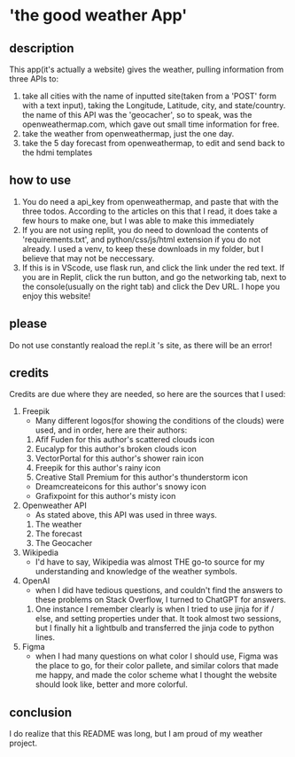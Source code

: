 # 'the good weather App'

## description
This app(it's actually a website) gives the weather, pulling information from three APIs to:
1. take all cities with the name of inputted site(taken from a 'POST' form with a text input), taking the Longitude, Latitude, city, and state/country. the name of this API was the 'geocacher', so to speak, was the openweathermap.com, which gave out small time information for free.
2. take the weather from openweathermap, just the one day.
3. take the 5 day forecast from openweathermap, to edit and send back to the hdmi templates

## how to use
1. You do need a api_key from openweathermap, and paste that with the three todos. According to the articles on this that I read, it does take a few hours to make one, but I was able to make this immediately
2. If you are not using replit, you do need to download the contents of 'requirements.txt', and python/css/js/html extension if you do not already. I used a venv, to keep these downloads in my folder, but I believe that may not be neccessary. 
3. If this is in VScode, use flask run, and click the link under the red text. If you are in Replit, click the run button, and go the networking tab, next to the console(usually on the right tab) and click the Dev URL.
I hope you enjoy this website!

## please
Do not use constantly reaload the repl.it 's site, as there will be an error!
## credits
Credits are due where they are needed, so here are the sources that I used:
1. Freepik
   * Many different logos(for showing the conditions of the clouds) were used, and in order, here are their authors:
   1.  Afif Fuden for this author's scattered clouds icon
   2.  Eucalyp for this author's broken clouds icon
   3.  VectorPortal for this author's shower rain icon
   4.  Freepik for this author's rainy icon
   5.  Creative Stall Premium for this author's thunderstorm icon
   *  Dreamcreateicons for this author's snowy icon
   *  Grafixpoint for this author's misty icon
2. Openweather API
   *  As stated above, this API was used in three ways.
   1. The weather
   2. The forecast
   3. The Geocacher 
3. Wikipedia
   * I'd have to say, Wikipedia was almost THE go-to source for my understanding and knowledge of the weather symbols.
4. OpenAI
   * when I did have tedious questions, and couldn't find the answers to these problems on Stack Overflow, I turned to ChatGPT for answers.
   1. One instance I remember clearly is when I tried to use jinja for if / else, and setting properties under that. It took almost two sessions, but I finally hit a lightbulb and transferred the jinja code to python lines. 
5. Figma
   * when I had many questions on what color I should use, Figma was the place to go, for their color pallete, and similar colors that made me happy, and made the color scheme what I thought the website should look like, better and more colorful.

## conclusion
I do realize that this README was long, but I am proud of my weather project. 

